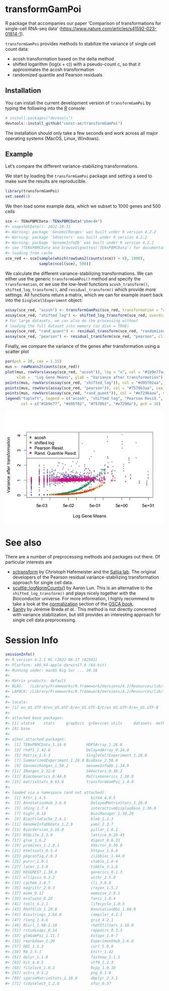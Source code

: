 
# transformGamPoi

<!-- badges: start -->
<!-- badges: end -->

R package that accompanies our paper ‘Comparison of transformations for
single-cell RNA-seq data’
(<https://www.nature.com/articles/s41592-023-01814-1>).

`transformGamPoi` provides methods to stabilize the variance of single
cell count data:

- acosh transformation based on the delta method
- shifted logarithm (log(x + c)) with a pseudo-count c, so that it
  approximates the acosh transformation
- randomized quantile and Pearson residuals

## Installation

You can install the current development version of `transformGamPoi` by
typing the following into the [*R*](https://cloud.r-project.org/)
console:

``` r
# install.packages("devtools")
devtools::install_github("const-ae/transformGamPoi")
```

The installation should only take a few seconds and work across all
major operating systems (MacOS, Linux, Windows).

## Example

Let’s compare the different variance-stabilizing transformations.

We start by loading the `transformGamPoi` package and setting a seed to
make sure the results are reproducible.

``` r
library(transformGamPoi)
set.seed(1)
```

We then load some example data, which we subset to 1000 genes and 500
cells

``` r
sce <- TENxPBMCData::TENxPBMCData("pbmc4k")
#> snapshotDate(): 2022-10-31
#> Warning: package 'GenomicRanges' was built under R version 4.2.2
#> Warning: package 'S4Vectors' was built under R version 4.2.2
#> Warning: package 'GenomeInfoDb' was built under R version 4.2.2
#> see ?TENxPBMCData and browseVignettes('TENxPBMCData') for documentation
#> loading from cache
sce_red <- sce[sample(which(rowSums2(counts(sce)) > 0), 1000),
               sample(ncol(sce), 500)]
```

We calculate the different variance-stabilizing transformations. We can
either use the generic `transformGamPoi()` method and specify the
`transformation`, or we use the low-level functions `acosh_transform()`,
`shifted_log_transform()`, and `residual_transform()` which provide more
settings. All functions return a matrix, which we can for example insert
back into the `SingleCellExperiment` object:

``` r
assay(sce_red, "acosh") <- transformGamPoi(sce_red, transformation = "acosh")
assay(sce_red, "shifted_log") <- shifted_log_transform(sce_red, overdispersion = 0.1)
# For large datasets, we can also do the processing without 
# loading the full dataset into memory (on_disk = TRUE)
assay(sce_red, "rand_quant") <- residual_transform(sce_red, "randomized_quantile", on_disk = FALSE)
assay(sce_red, "pearson") <- residual_transform(sce_red, "pearson", clipping = TRUE, on_disk = FALSE)
```

Finally, we compare the variance of the genes after transformation using
a scatter plot

``` r
par(pch = 20, cex = 1.15)
mus <- rowMeans2(counts(sce_red))
plot(mus, rowVars(assay(sce_red, "acosh")), log = "x", col = "#1b9e77aa", cex = 0.6,
     xlab =  "Log Gene Means", ylab = "Variance after transformation")
points(mus, rowVars(assay(sce_red, "shifted_log")), col = "#d95f02aa", cex = 0.6)
points(mus, rowVars(assay(sce_red, "pearson")), col = "#7570b3aa", cex = 0.6)
points(mus, rowVars(assay(sce_red, "rand_quant")), col = "#e7298aaa", cex = 0.6)
legend("topleft", legend = c("acosh", "shifted log", "Pearson Resid.", "Rand. Quantile Resid."),
       col = c("#1b9e77", "#d95f02", "#7570b3", "#e7298a"), pch = 16)
```

![](man/figures/README-plotMeanVar-1.png)<!-- -->

# See also

There are a number of preprocessing methods and packages out there. Of
particular interests are

- [sctransform](https://github.com/ChristophH/sctransform) by Christoph
  Hafemeister and the [Satija lab](https://satijalab.org/). The original
  developers of the Pearson residual variance-stabilizing transformation
  approach for single cell data.
- [scuttle::logNormCounts()](https://bioconductor.org/packages/release/bioc/html/scuttle.html)
  by Aaron Lun. This is an alternative to the `shifted_log_transform()`
  and plays nicely together with the Bioconductor universe. For more
  information, I highly recommend to take a look at the
  [normalization](https://bioconductor.org/books/release/OSCA/normalization.html)
  section of the [OSCA
  book](https://bioconductor.org/books/release/OSCA/).
- [Sanity](https://github.com/jmbreda/Sanity) by Jérémie Breda *et al.*.
  This method is not directly concerned with variance stabilization, but
  still provides an interesting approach for single cell data
  preprocessing.

# Session Info

``` r
sessionInfo()
#> R version 4.2.1 RC (2022-06-17 r82503)
#> Platform: x86_64-apple-darwin17.0 (64-bit)
#> Running under: macOS Big Sur ... 10.16
#> 
#> Matrix products: default
#> BLAS:   /Library/Frameworks/R.framework/Versions/4.2/Resources/lib/libRblas.0.dylib
#> LAPACK: /Library/Frameworks/R.framework/Versions/4.2/Resources/lib/libRlapack.dylib
#> 
#> locale:
#> [1] en_US.UTF-8/en_US.UTF-8/en_US.UTF-8/C/en_US.UTF-8/en_US.UTF-8
#> 
#> attached base packages:
#> [1] stats4    stats     graphics  grDevices utils     datasets  methods  
#> [8] base     
#> 
#> other attached packages:
#>  [1] TENxPBMCData_1.16.0         HDF5Array_1.26.0           
#>  [3] rhdf5_2.42.0                DelayedArray_0.24.0        
#>  [5] Matrix_1.5-3                SingleCellExperiment_1.20.0
#>  [7] SummarizedExperiment_1.28.0 Biobase_2.58.0             
#>  [9] GenomicRanges_1.50.2        GenomeInfoDb_1.34.9        
#> [11] IRanges_2.32.0              S4Vectors_0.36.2           
#> [13] BiocGenerics_0.44.0         MatrixGenerics_1.10.0      
#> [15] matrixStats_0.63.0          transformGamPoi_1.4.0      
#> 
#> loaded via a namespace (and not attached):
#>  [1] httr_1.4.5                    bit64_4.0.5                  
#>  [3] AnnotationHub_3.6.0           DelayedMatrixStats_1.20.0    
#>  [5] shiny_1.7.4                   interactiveDisplayBase_1.36.0
#>  [7] highr_0.10                    BiocManager_1.30.20          
#>  [9] BiocFileCache_2.6.1           blob_1.2.3                   
#> [11] GenomeInfoDbData_1.2.9        yaml_2.3.7                   
#> [13] BiocVersion_3.16.0            pillar_1.8.1                 
#> [15] RSQLite_2.3.0                 lattice_0.20-45              
#> [17] glue_1.6.2                    digest_0.6.31                
#> [19] promises_1.2.0.1              XVector_0.38.0               
#> [21] htmltools_0.5.4               httpuv_1.6.9                 
#> [23] pkgconfig_2.0.3               zlibbioc_1.44.0              
#> [25] purrr_1.0.1                   xtable_1.8-4                 
#> [27] later_1.3.0                   tibble_3.1.8                 
#> [29] KEGGREST_1.38.0               generics_0.1.3               
#> [31] ellipsis_0.3.2                withr_2.5.0                  
#> [33] cachem_1.0.7                  cli_3.6.0                    
#> [35] magrittr_2.0.3                crayon_1.5.2                 
#> [37] mime_0.12                     memoise_2.0.1                
#> [39] evaluate_0.20                 fansi_1.0.4                  
#> [41] tools_4.2.1                   lifecycle_1.0.3              
#> [43] Rhdf5lib_1.20.0               AnnotationDbi_1.60.0         
#> [45] Biostrings_2.66.0             compiler_4.2.1               
#> [47] rlang_1.0.6                   grid_4.2.1                   
#> [49] RCurl_1.98-1.10               rhdf5filters_1.10.0          
#> [51] rstudioapi_0.14               rappdirs_0.3.3               
#> [53] glmGamPoi_1.11.7              bitops_1.0-7                 
#> [55] rmarkdown_2.20                ExperimentHub_2.6.0          
#> [57] DBI_1.1.3                     curl_5.0.0                   
#> [59] R6_2.5.1                      knitr_1.42                   
#> [61] dplyr_1.1.0                   fastmap_1.1.1                
#> [63] bit_4.0.5                     utf8_1.2.3                   
#> [65] filelock_1.0.2                Rcpp_1.0.10                  
#> [67] vctrs_0.5.2                   png_0.1-8                    
#> [69] sparseMatrixStats_1.10.0      dbplyr_2.3.1                 
#> [71] tidyselect_1.2.0              xfun_0.37
```
